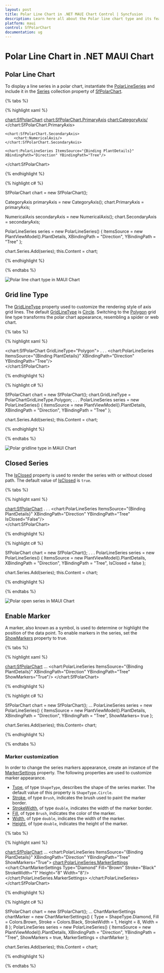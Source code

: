 ```yaml
---
layout: post
title: Polar Line Chart in .NET MAUI Chart Control | Syncfusion
description: Learn here all about the Polar line chart type and its features in the Syncfusion .NET MAUI Chart (SfPolarChart) control.
platform: maui
control: SfPolarChart
documentation: ug
---
```


# Polar Line Chart in .NET MAUI Chart

## Polar Line Chart

To display a line series in a polar chart, instantiate the [PolarLineSeries](https://help.syncfusion.com/cr/maui/Syncfusion.Maui.Charts.PolarLineSeries.html) and include it in the [Series](https://help.syncfusion.com/cr/maui/Syncfusion.Maui.Charts.SfPolarChart.html#Syncfusion_Maui_Charts_SfPolarChart_Series) collection property of [SfPolarChart](https://help.syncfusion.com/cr/maui/Syncfusion.Maui.Charts.SfPolarChart.html).

{% tabs %}

{% highlight xaml %}

<chart:SfPolarChart>
    <chart:SfPolarChart.PrimaryAxis>
        <chart:CategoryAxis/>
    </chart:SfPolarChart.PrimaryAxis>

    <chart:SfPolarChart.SecondaryAxis>
        <chart:NumericalAxis/>
    </chart:SfPolarChart.SecondaryAxis>   

    <chart:PolarLineSeries ItemsSource="{Binding PlantDetails}" XBindingPath="Direction" YBindingPath="Tree"/>  
</chart:SfPolarChart>

{% endhighlight %}

{% highlight c# %}

SfPolarChart chart = new SfPolarChart();

CategoryAxis primaryAxis = new CategoryAxis();
chart.PrimaryAxis = primaryAxis;

NumericalAxis secondaryAxis = new NumericalAxis();
chart.SecondaryAxis = secondaryAxis;

PolarLineSeries series = new PolarLineSeries()
{
    ItemsSource = new PlantViewModel().PlantDetails,
    XBindingPath = "Direction",
    YBindingPath = "Tree"
};

chart.Series.Add(series);
this.Content = chart;

{% endhighlight %}

{% endtabs %}

![Polar line chart type in MAUI Chart](Chart-types_images/MAUI_polar_line_chart.png)

## Grid line Type

The [GridLineType](https://help.syncfusion.com/cr/maui/Syncfusion.Maui.Charts.SfPolarChart.html#Syncfusion_Maui_Charts_SfPolarChart_GridLineType) property used to customize the rendering style of axis grid lines. The default [GridLineType](https://help.syncfusion.com/cr/maui/Syncfusion.Maui.Charts.SfPolarChart.html#Syncfusion_Maui_Charts_SfPolarChart_GridLineType) is [Circle](https://help.syncfusion.com/cr/maui/Syncfusion.Maui.Charts.PolarChartGridLineType.html#Syncfusion_Maui_Charts_PolarChartGridLineType_Circle). Switching to the [Polygon](https://help.syncfusion.com/cr/maui/Syncfusion.Maui.Charts.PolarChartGridLineType.html#Syncfusion_Maui_Charts_PolarChartGridLineType_Polygon) grid line type transforms the polar chart appearance, resembling a spider or web chart.

{% tabs %}

{% highlight xaml %}

<chart:SfPolarChart GridLineType="Polygon"> 
    . . .
    <chart:PolarLineSeries ItemsSource="{Binding PlantDetails}" XBindingPath="Direction" YBindingPath="Tree"/>  
</chart:SfPolarChart>

{% endhighlight %}

{% highlight c# %}

SfPolarChart chart = new SfPolarChart();
chart.GridLineType = PolarChartGridLineType.Polygon;
. . .
PolarLineSeries series = new PolarLineSeries()
{
    ItemsSource = new PlantViewModel().PlantDetails,
    XBindingPath = "Direction",
    YBindingPath = "Tree"
};

chart.Series.Add(series);
this.Content = chart;

{% endhighlight %}

{% endtabs %}

![Polar gridline type in MAUI Chart](Chart-types_images/MAUI_polar_line_gridline.png)

## Closed Series

The [IsClosed](https://help.syncfusion.com/cr/maui/Syncfusion.Maui.Charts.PolarSeries.html#Syncfusion_Maui_Charts_PolarSeries_IsClosed) property is used to render the series with or without closed path. The default value of [IsClosed](https://help.syncfusion.com/cr/maui/Syncfusion.Maui.Charts.PolarSeries.html#Syncfusion_Maui_Charts_PolarSeries_IsClosed) is `true`.

{% tabs %}

{% highlight xaml %}

<chart:SfPolarChart> 
    . . .
    <chart:PolarLineSeries ItemsSource="{Binding PlantDetails}" XBindingPath="Direction" YBindingPath="Tree"
                           IsClosed="False"/>  
</chart:SfPolarChart>

{% endhighlight %}

{% highlight c# %}

SfPolarChart chart = new SfPolarChart();
. . .
PolarLineSeries series = new PolarLineSeries()
{
    ItemsSource = new PlantViewModel().PlantDetails,
    XBindingPath = "Direction",
    YBindingPath = "Tree",
    IsClosed  = false
};

chart.Series.Add(series);
this.Content = chart;

{% endhighlight %}

{% endtabs %}

![Polar open series in MAUI Chart](Chart-types_images/MAUI_polar_line_IsClosed.png)

## Enable Marker

A marker, also known as a symbol, is used to determine or highlight the position of the data point. To enable markers in the series, set the [ShowMarkers](https://help.syncfusion.com/cr/maui/Syncfusion.Maui.Charts.PolarSeries.html#Syncfusion_Maui_Charts_PolarSeries_ShowMarkers) property to true.

{% tabs %}

{% highlight xaml %}

<chart:SfPolarChart>
    ...
    <chart:PolarLineSeries ItemsSource="{Binding PlantDetails}" XBindingPath="Direction" YBindingPath="Tree" 
                           ShowMarkers="True"/>
</chart:SfPolarChart>

{% endhighlight %}

{% highlight c# %}

SfPolarChart chart = new SfPolarChart();
...
PolarLineSeries series = new PolarLineSeries()
{
    ItemsSource = new PlantViewModel().PlantDetails,
    XBindingPath = "Direction",
    YBindingPath = "Tree",
    ShowMarkers= true
};

chart.Series.Add(series);
this.Content= chart;

{% endhighlight %}

{% endtabs %}

### Marker customization

In order to change the series markers appearance, create an instance of the [MarkerSettings](https://help.syncfusion.com/cr/maui/Syncfusion.Maui.Charts.PolarSeries.html#Syncfusion_Maui_Charts_PolarSeries_MarkerSettings) property. The following properties are used to customize marker appearance.

* [Type](https://help.syncfusion.com/cr/maui/Syncfusion.Maui.Charts.ChartMarkerSettings.html#Syncfusion_Maui_Charts_ChartMarkerSettings_Type), of type `ShapeType`, describes the shape of the series marker. The default value of this property is `ShapeType.Circle`.
* [Stroke](https://help.syncfusion.com/cr/maui/Syncfusion.Maui.Charts.ChartMarkerSettings.html#Syncfusion_Maui_Charts_ChartMarkerSettings_Stroke), of type `Brush`, indicates the brush used to paint the marker border.
* [StrokeWidth](https://help.syncfusion.com/cr/maui/Syncfusion.Maui.Charts.ChartMarkerSettings.html#Syncfusion_Maui_Charts_ChartMarkerSettings_StrokeWidth), of type `double`, indicates the width of the marker border.
* [Fill](https://help.syncfusion.com/cr/maui/Syncfusion.Maui.Charts.ChartMarkerSettings.html#Syncfusion_Maui_Charts_ChartMarkerSettings_Fill), of type `Brush`, indicates the color of the marker.
* [Width](https://help.syncfusion.com/cr/maui/Syncfusion.Maui.Charts.ChartMarkerSettings.html#Syncfusion_Maui_Charts_ChartMarkerSettings_Width), of type `double`, indicates the width of the marker.
* [Height](https://help.syncfusion.com/cr/maui/Syncfusion.Maui.Charts.ChartMarkerSettings.html#Syncfusion_Maui_Charts_ChartMarkerSettings_Height), of type `double`, indicates the height of the marker.

{% tabs %}

{% highlight xaml %}

<chart:SfPolarChart>
    ...
    <chart:PolarLineSeries ItemsSource="{Binding PlantDetails}" XBindingPath="Direction" YBindingPath="Tree"
                           ShowMarkers="True">
        <chart:PolarLineSeries.MarkerSettings>
            <chart:ChartMarkerSettings Type="Diamond" Fill="Brown" Stroke="Black"
                                       StrokeWidth="1" Height="8" Width="8"/>
        </chart:PolarLineSeries.MarkerSettings>
    </chart:PolarLineSeries>
</chart:SfPolarChart>

{% endhighlight %}

{% highlight c# %}

SfPolarChart chart = new SfPolarChart();
...
ChartMarkerSettings chartMarker = new ChartMarkerSettings()
{
    Type = ShapeType.Diamond,
    Fill = Colors.Brown,
    Stroke = Colors.Black,
    StrokeWidth = 1,
    Height = 8,
    Width = 8
};
PolarLineSeries series = new PolarLineSeries()
{
    ItemsSource = new PlantViewModel().PlantDetails,
    XBindingPath = "Direction",
    YBindingPath = "Tree",
    ShowMarkers = true,
    MarkerSettings = chartMarker
 };

chart.Series.Add(series);
this.Content = chart;

{% endhighlight %}

{% endtabs %}